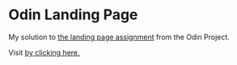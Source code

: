 # Odin Landing Page

My solution to <a href="https://www.theodinproject.com/lessons/foundations-landing-page">the landing page assignment</a> from the Odin Project.

Visit <a href="https://cevikkubat.github.io/odin-landing-page/" target="-blank">by clicking here.</a>
